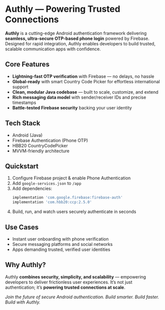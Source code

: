 # Authly — Powering Trusted Connections 

**Authly** is a cutting-edge Android authentication framework delivering **seamless, ultra-secure OTP-based phone login** powered by Firebase. Designed for rapid integration, Authly enables developers to build trusted, scalable communication apps with confidence.


## Core Features

- **Lightning-fast OTP verification** with Firebase — no delays, no hassle  
- **Global-ready** with smart Country Code Picker for effortless international support  
- **Clean, modular Java codebase** — built to scale, customize, and extend  
- **Rich messaging data model** with sender/receiver IDs and precise timestamps  
- **Battle-tested Firebase security** backing your user identity


## Tech Stack

- Android (Java)  
- Firebase Authentication (Phone OTP)  
- HBB20 CountryCodePicker  
- MVVM-friendly architecture  


## Quickstart

1. Configure Firebase project & enable Phone Authentication  
2. Add `google-services.json` to `/app`  
3. Add dependencies:
    ```gradle
    implementation 'com.google.firebase:firebase-auth'
    implementation 'com.hbb20:ccp:2.5.0'
    ```
4. Build, run, and watch users securely authenticate in seconds  


## Use Cases

- Instant user onboarding with phone verification  
- Secure messaging platforms and social networks  
- Apps demanding trusted, verified user identities  


## Why Authly?

Authly **combines security, simplicity, and scalability** — empowering developers to deliver frictionless user experiences. It’s not just authentication; it’s **powering trusted connections at scale**.

*Join the future of secure Android authentication. Build smarter. Build faster. Build with Authly.*
